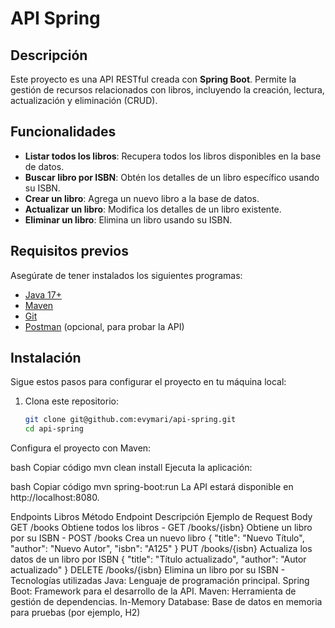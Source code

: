 # API Spring

## Descripción
Este proyecto es una API RESTful creada con **Spring Boot**. Permite la gestión de recursos relacionados con libros, incluyendo la creación, lectura, actualización y eliminación (CRUD).

## Funcionalidades
- **Listar todos los libros**: Recupera todos los libros disponibles en la base de datos.
- **Buscar libro por ISBN**: Obtén los detalles de un libro específico usando su ISBN.
- **Crear un libro**: Agrega un nuevo libro a la base de datos.
- **Actualizar un libro**: Modifica los detalles de un libro existente.
- **Eliminar un libro**: Elimina un libro usando su ISBN.

## Requisitos previos
Asegúrate de tener instalados los siguientes programas:
- [Java 17+](https://www.oracle.com/java/technologies/javase-downloads.html)
- [Maven](https://maven.apache.org/)
- [Git](https://git-scm.com/)
- [Postman](https://www.postman.com/) (opcional, para probar la API)

## Instalación
Sigue estos pasos para configurar el proyecto en tu máquina local:

1. Clona este repositorio:
   ```bash
   git clone git@github.com:evymari/api-spring.git
   cd api-spring
Configura el proyecto con Maven:

bash
Copiar código
mvn clean install
Ejecuta la aplicación:

bash
Copiar código
mvn spring-boot:run
La API estará disponible en http://localhost:8080.

Endpoints
Libros
Método	Endpoint	Descripción	Ejemplo de Request Body
GET	/books	Obtiene todos los libros	-
GET	/books/{isbn}	Obtiene un libro por su ISBN	-
POST	/books	Crea un nuevo libro	{ "title": "Nuevo Título", "author": "Nuevo Autor", "isbn": "A125" }
PUT	/books/{isbn}	Actualiza los datos de un libro por ISBN	{ "title": "Título actualizado", "author": "Autor actualizado" }
DELETE	/books/{isbn}	Elimina un libro por su ISBN	-
Tecnologías utilizadas
Java: Lenguaje de programación principal.
Spring Boot: Framework para el desarrollo de la API.
Maven: Herramienta de gestión de dependencias.
In-Memory Database: Base de datos en memoria para pruebas (por ejemplo, H2)
